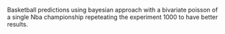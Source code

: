 Basketball predictions using bayesian approach with a bivariate poisson of a single Nba championship repeteating the experiment 1000 to have better results.
